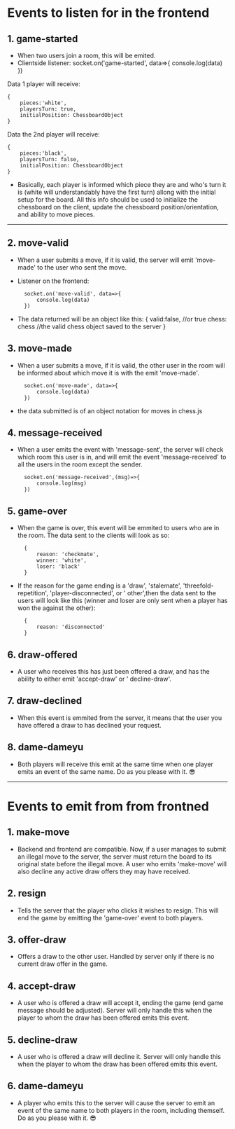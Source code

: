 # Events to listen for in the frontend

## 1. game-started

- When two users join a room, this will be emited.
- Clientside listener:
  socket.on('game-started', data=>{ console.log(data)
  })

Data 1 player will receive:

    {
        pieces:'white',
        playersTurn: true,
        initialPosition: ChessboardObject
    }

Data the 2nd player will receive:

    {
        pieces:'black',
        playersTurn: false,
        initialPosition: ChessboardObject
    }

- Basically, each player is informed which piece they are and who's turn it is (white will understandably have the first
  turn) allong with the initial setup for the board. All this info should be used to initialize the chessboard on the
  client, update the chessboard position/orientation, and ability to move pieces.

---

## 2. move-valid

- When a user submits a move, if it is valid, the server will emit 'move-made' to the user who sent the move.
- Listener on the frontend:

        socket.on('move-valid', data=>{
            console.log(data)
        })

- The data returned will be an object like this:
  { valid:false, //or true chess: chess //the valid chess object saved to the server }

## 3. move-made

- When a user submits a move, if it is valid, the other user in the room will be informed about which move it is with
  the emit 'move-made'.

        socket.on('move-made', data=>{
            console.log(data)
        })

- the data submitted is of an object notation for moves in chess.js

## 4. message-received

- When a user emits the event with 'message-sent', the server will check which room this user is in, and will emit the
  event 'message-received' to all the users in the room except the sender.

        socket.on('message-received',(msg)=>{
            console.log(msg)
        })

## 5. game-over

- When the game is over, this event will be emmited to users who are in the room. The data sent to the clients will look
  as so:

        {
            reason: 'checkmate',
            winner: 'white',
            loser: 'black'
        }

- If the reason for the game ending is a 'draw', 'stalemate', 'threefold-repetition', 'player-disconnected', or '
  other',then the data sent to the users will look like this (winner and loser are only sent when a player has won the
  against the other):

        {
            reason: 'disconnected'
        }

## 6. draw-offered

- A user who receives this has just been offered a draw, and has the ability to either emit 'accept-draw' or '
  decline-draw'.

## 7. draw-declined

- When this event is emmited from the server, it means that the user you have offered a draw to has declined your
  request.

## 8. dame-dameyu

- Both players will receive this emit at the same time when one player emits an event of the same name. Do as you please
  with it. 😎

---

# Events to emit from from frontned

## 1. make-move

- Backend and frontend are compatible. Now, if a user manages to submit an illegal move to the server, the server must
  return the board to its original state before the illegal move. A user who emits 'make-move' will also decline any
  active draw offers they may have received.

## 2. resign

- Tells the server that the player who clicks it wishes to resign. This will end the game by emitting the 'game-over'
  event to both players.

## 3. offer-draw

- Offers a draw to the other user. Handled by server only if there is no current draw offer in the game.

## 4. accept-draw

- A user who is offered a draw will accept it, ending the game (end game message should be adjusted). Server will only
  handle this when the player to whom the draw has been offered emits this event.

## 5. decline-draw

- A user who is offered a draw will decline it. Server will only handle this when the player to whom the draw has been
  offered emits this event.

## 6. dame-dameyu

- A player who emits this to the server will cause the server to emit an event of the same name to both players in the
  room, including themself. Do as you please with it. 😎

